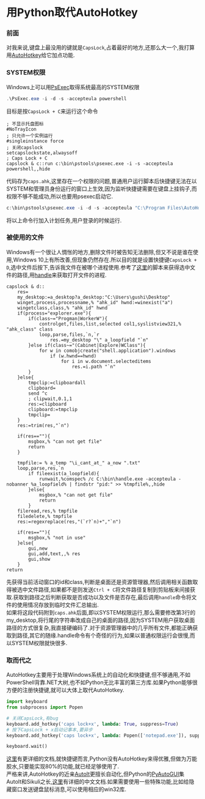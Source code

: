 # 用Python取代AutoHotkey
### 前面
对我来说,键盘上最没用的键就是`CapsLock`,占着最好的地方,还那么大一个,我打算用[AutoHotkey](http://ahkcn.github.io/docs/AutoHotkey.htm)给它加点功能.
### SYSTEM权限
Windows上可以用[PsExec](https://docs.microsoft.com/en-us/sysinternals/downloads/psexec)取得系统最高的SYSTEM权限
```powershell
.\PsExec.exe -i -d -s -accepteula powershell
```
目标是按`CapsLock + C`来运行这个命令
```autohotkey
; 不显示托盘图标
#NoTrayIcon
; 只允许一个实例运行
#singleinstance force
; 关闭capslock
setcapslockstate,alwaysoff
; Caps Lock + C
capslock & c::run c:\bin\pstools\psexec.exe -i -s -accepteula powershell,,hide
```
代码存为`caps.ahk`,这里存在一个权限的问题,普通用户运行脚本后快捷键无法在以SYSTEM和管理员身份运行的窗口上生效,因为监听快捷键需要在键盘上挂钩子,而权限不够不能成功,所以也要用psexec启动它.
```powershell
c:\bin\pstools\psexec.exe -i -d -s -accepteula "C:\Program Files\AutoHotkey\AutoHotkey.exe" c:\bin\caps.ahk
```
将以上命令行加入计划任务,用户登录的时候运行.
### 被使用的文件
Windows有一个很让人惆怅的地方,删除文件时被告知无法删除,但又不说是谁在使用,Windows 10上有所改善,但现象仍然存在.所以目的就是设置快捷键`CapsLock + D`,选中文件后按下,告诉我文件在被哪个进程使用.参考了[这里](https://autohotkey.com/board/topic/60985-get-paths-of-selected-items-in-an-explorer-window/)的脚本来获得选中文件的路径,用[handle](https://docs.microsoft.com/zh-cn/sysinternals/downloads/handle)来获取打开文件的进程.
```autohotkey
capslock & d::
    res=
    my_desktop:=a_desktop?a_desktop:"C:\Users\gushi\Desktop"
    winget,process,processname,% "ahk_id" hwnd:=winexist("a")
    wingetclass,class,% "ahk_id" hwnd
    if(process="explorer.exe"){
        if(class~="Progman|WorkerW"){
            controlget,files,list,selected col1,syslistview321,% "ahk_class" class
            loop,parse,files,`n,`r
                res.=my_desktop "\" a_loopfield "`n"
        }else if(class~="(Cabinet|Explore)WClass"){
            for w in comobjcreate("shell.application").windows
                if (w.hwnd==hwnd)
                    for i in w.document.selecteditems
                        res.=i.path "`n"
        }
    }else{
        tmpclip:=clipboardall
        clipboard=
        send ^c
        ; clipwait,0.1,1
        res:=clipboard
        clipboard:=tmpclip
        tmpclip=
    }
    res:=trim(res,"`n")

    if(res==""){
        msgbox,% "can not get file"
        return
    }

    tmpfile:= % a_temp "\i_cant_at_" a_now ".txt"
    loop,parse,res,`n
        if fileexist(a_loopfield){
            runwait,%comspec% /c C:\bin\handle.exe -accepteula -nobanner %a_loopfield% | findstr "pid:" >> %tmpfile%,,hide
        }else{
            msgbox,% "can not get file"
            return
        }
    fileread,res,% tmpfile
    filedelete,% tmpfile
    res:=regexreplace(res,"(`r?`n)+","`n")

    if(res==""){
        msgbox,% "not in use"
    }else{
        gui,new
        gui,add,text,,% res
        gui,show
    }
return
```
先获得当前活动窗口的id和class,判断是桌面还是资源管理器,然后调用相关函数取得被选中文件路径,如果都不是则发送`Ctrl + C`将文件路径复制到剪贴板来间接获取.获取到路径之后判断获取是否成功以及文件是否存在,最后调用`handle`命令将文件的使用情况存放到临时文件汇总输出.  
如果将这段代码附到`caps.ahk`后面,即以SYSTEM权限运行,那么需要修改第3行的my_desktop,将行尾的字符串改成自己的桌面的路径,因为SYSTEM用户获取桌面路径的方式很复杂,我直接硬编码了.对于资源管理器中的几乎所有文件,都能正确获取到路径,其它的随缘.handle命令有个奇怪的行为,如果以普通权限运行会很慢,而以SYSTEM权限就快很多. 
### 取而代之
AutoHotkey主要用于处理Windows系统上的自动化和快捷键,但不够通用,不如PowerShell背靠.NET大树,也不如Python无比丰富的第三方库.如果Python能够很方便的注册快捷键,就可以大体上取代AutoHotkey.
```python
import keyboard
from subprocess import Popen

# 关闭CapsLock,有bug
keyboard.add_hotkey('caps lock+x', lambda: True, suppress=True)
# 按下CapsLock + x启动记事本,要异步
keyboard.add_hotkey('caps lock+x', lambda: Popen(['notepad.exe']), suppress=True)

keyboard.wait()
```
[这里](https://github.com/boppreh/keyboard)有更详细的文档,就快捷键而言,Python没有AutoHotkey来得优雅,但做为万能胶水,只要能实现80%的功能,就已经足够使用了.  
严格来讲,AutoHotkey的近亲[AutoIt](https://www.autoitscript.com/)更擅长自动化,但Python的[PyAutoGUI](https://github.com/asweigart/pyautogui)集AutoIt和Sikuli之长,[这里](https://muxuezi.github.io/posts/doc-pyautogui.html)有详细的中文文档.如果需要使用一些特殊功能,比如给隐藏窗口发送键盘鼠标消息,可以使用相应的win32库.